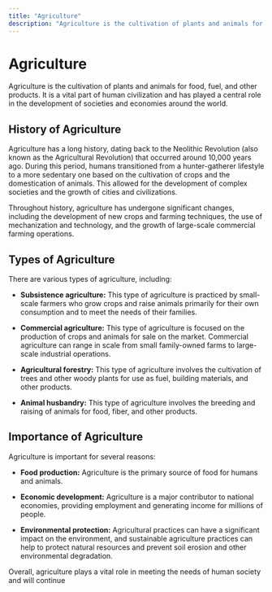 ```yaml
---
title: "Agriculture"
description: "Agriculture is the cultivation of plants and animals for food, fuel, and other products. It is a vital part of human civilization and has played a central role in the development of societies and economies around the world."
---
```


# Agriculture

Agriculture is the cultivation of plants and animals for food, fuel, and other products. It is a vital part of human civilization and has played a central role in the development of societies and economies around the world.

## History of Agriculture

Agriculture has a long history, dating back to the Neolithic Revolution (also known as the Agricultural Revolution) that occurred around 10,000 years ago. During this period, humans transitioned from a hunter-gatherer lifestyle to a more sedentary one based on the cultivation of crops and the domestication of animals. This allowed for the development of complex societies and the growth of cities and civilizations.

Throughout history, agriculture has undergone significant changes, including the development of new crops and farming techniques, the use of mechanization and technology, and the growth of large-scale commercial farming operations.

## Types of Agriculture

There are various types of agriculture, including:

- **Subsistence agriculture:** This type of agriculture is practiced by small-scale farmers who grow crops and raise animals primarily for their own consumption and to meet the needs of their families.

- **Commercial agriculture:** This type of agriculture is focused on the production of crops and animals for sale on the market. Commercial agriculture can range in scale from small family-owned farms to large-scale industrial operations.

- **Agricultural forestry:** This type of agriculture involves the cultivation of trees and other woody plants for use as fuel, building materials, and other products.

- **Animal husbandry:** This type of agriculture involves the breeding and raising of animals for food, fiber, and other products.

## Importance of Agriculture

Agriculture is important for several reasons:

- **Food production:** Agriculture is the primary source of food for humans and animals.

- **Economic development:** Agriculture is a major contributor to national economies, providing employment and generating income for millions of people.

- **Environmental protection:** Agricultural practices can have a significant impact on the environment, and sustainable agriculture practices can help to protect natural resources and prevent soil erosion and other environmental degradation.

Overall, agriculture plays a vital role in meeting the needs of human society and will continue